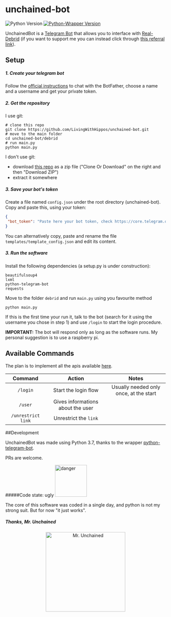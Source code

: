 # unchained-bot
![Python Version](https://img.shields.io/badge/python-3.5+-brightgreen)
[![Python-Wrapper Version](https://img.shields.io/badge/python--telegram--bot-12.4.2-blue)](https://github.com/python-telegram-bot/python-telegram-bot)


UnchainedBot is a [Telegram Bot](https://core.telegram.org/bots) that allows you to interface with [Real-Debrid](https://real-debrid.com/) (if you want to support me you can instead click through [this referral link](http://real-debrid.com/?id=78841)).

## Setup

##### 1. Create your telegram bot

Follow the [official instructions](https://core.telegram.org/bots#6-botfather) to chat with the BotFather, choose a name and a username and get your private token. 

##### 2. Get the repository

I use git:
```shell script
# clone this repo
git clone https://github.com/LivingWithHippos/unchained-bot.git
# move to the main folder
cd unchained-bot/debrid
# run main.py
python main.py
```
I don't use git:
* download [this repo](https://github.com/LivingWithHippos/unchained-bot) as a zip file ("Clone Or Download" on the right and then "Download ZIP")
* extract it somewhere

#####  3. Save your bot's token
 Create a file named `config.json` under the root directory (unchained-bot).
 Copy and paste this, using your token:
 
 ```json
{
  "bot_token": "Paste here your bot token, check https://core.telegram.org/bots#6-botfather"
}
```
You can alternatively copy, paste and rename the file `templates/template_config.json` and edit its content.

#####  3. Run the software

Install the following dependencies (a setup.py is under construction):
```shell script
beautifulsoup4
lxml
python-telegram-bot
requests
```
Move to the folder `debrid` and run `main.py` using you favourite method
```shell script
python main.py
```

If this is the first time your run it, talk to the bot (search for it using the username you chose in step 1) and use `/login` to start the login procedure.

**IMPORTANT:**
The bot will respond only as long as the software runs. My personal suggestion is to use a raspberry pi.

## Available Commands
The plan is to implement all the apis available [here](https://api.real-debrid.com/).

| Command  | Action  | Notes   |
|:---:|:---:|:---:|
| `/login`  | Start the login flow  | Usually needed only once, at the start  |
| `/user`  | Gives informations about the user  |   |
|  `/unrestrict link` | Unrestrict the `link`  |   |

##Development

UnchainedBot was made using Python 3.7, thanks to the wrapper [python-telegram-bot](https://github.com/python-telegram-bot/python-telegram-bot).

PRs are welcome.

#####Code state: ugly
<a href="https://ibb.co/s21dMZq"><img src="https://i.ibb.co/f2NzPsH/danger.png" width=100 alt="danger" border="0"></a>

The core of this software was coded in a single day, and python is not my strong suit. But for now "it just works".

##### Thanks, Mr. Unchained
<p align="center">
<a href="https://imgbb.com/"><img src="https://i.ibb.co/grzjQsT/Oliva.jpg" width=250 alt="Mr. Unchained" border="0"></a>
</p>